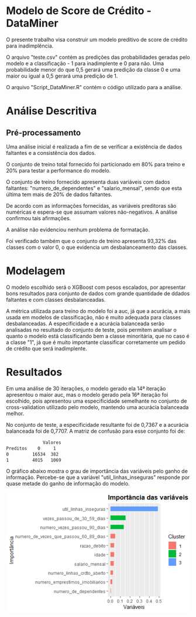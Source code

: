 Modelo de Score de Crédito - DataMiner
================

O presente trabalho visa construir um modelo preditivo de score de crédito para inadimplência. 

O arquivo "teste.csv" contém as predições das probabilidades geradas pelo modelo e a classificação - 1 para inadimplente e 0 para não. Uma probabilidade menor do que 0,5 gerará uma predição da classe 0 e uma maior ou igual a 0,5 gerará uma predição de 1. 

O arquivo "Script_DataMiner.R" contém o código utilizado para a análise.

# Análise Descritiva
## Pré-processamento
Uma análise inicial é realizada a fim de se verificar a existência de dados faltantes e a consistência dos dados.

O conjunto de treino total fornecido foi particionado em 80% para treino e 20% para testar a performance do modelo.

O conjunto de treino fornecido apresenta duas variáveis com dados faltantes: "numero_de_dependentes" e "salario_mensal", sendo que esta última tem mais de 20% de dados faltantes.

De acordo com as informações fornecidas, as variáveis preditoras são numéricas e espera-se que assumam valores não-negativos. A análise confirmou tais afirmações. 

A análise não evidenciou nenhum problema de formatação. 

Foi verificado também que o conjunto de treino apresenta 93,32% das classes com o valor 0, o que evidencia um desbalanceamento das classes.

# Modelagem
O modelo escolhido será o XGBoost com pesos escalados, por apresentar bons resultados para conjunto de dados com grande quantidade de ddados faltantes e com classes desbalanceadas.

A métrica utilizada para treino do modelo foi a auc, já que a acurácia, a mais usada em modelos de classificação, não é muito adequada para classes desbalanceadas. A especificidade e a acurácia balanceada serão analisadas no resultado do conjunto de teste, pois permitem analisar o quanto o modelo está classificando bem a classe minoritária, que no caso é a classe "1", já que é muito importante classificar corretamente um pedido de crédito que será inadimplente.

# Resultados
Em uma análise de 30 iterações, o modelo gerado ela 14ª iteração apresentou o maior auc, mas o modelo gerado pela 16ª iteração foi escolhido, pois apresentou uma especificidade semelhante no conjunto de cross-validation utilizado pelo modelo, mantendo uma acurácia balanceada melhor.

No conjunto de teste, a especificidade resultante foi de 0,7367 e a acurácia balanceada foi de 0,7707. A matriz de confusão para esse conjunto foi de:

```
              Valores              
Preditos    0     1
0         16534  382
1         4015   1069   
```

O gráfico abaixo mostra o grau de importância das variáveis pelo ganho de informação. Percebe-se que a variável "util_linhas_inseguras" responde por quase metade do ganho de informação do modelo.

![](importancia.png)